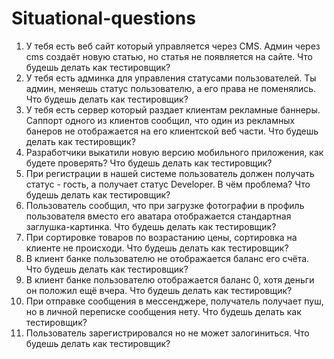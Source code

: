 # Situational-questions

1. У тебя есть веб сайт который управляется через CMS. Админ через cms создаёт новую статью, но статья не появляется на сайте. Что будешь делать как тестировщик?
2. У тебя есть админка для управления статусами пользователей. Ты админ, меняешь статус пользователю, а его права не поменялись. Что будешь делать как тестировщик?
3. У тебя есть сервер который раздает клиентам рекламные баннеры. Саппорт одного из клиентов сообщил, что один из рекламных банеров не отображается на его клиентской веб части. Что будешь делать как тестировщик?
4. Разработчики выкатили новую версию мобильного приложения, как будете проверять? Что будешь делать как тестировщик?
5. При регистрации в нашей системе пользователь должен получать статус - гость, а получает статус Developer. В чём проблема? Что будешь делать как тестировщик?
6. Пользователь сообщил, что при загрузке фотографии в профиль пользователя вместо его аватара отображается стандартная заглушка-картинка. Что будешь делать как тестировщик?
7. При сортировке товаров по возрастанию цены, сортировка на клиенте не происходи. Что будешь делать как тестировщик?
8. В клиент банке пользователю не отображается баланс его счёта. Что будешь делать как тестировщик?
9. В клиент банке пользователю отображается баланс 0, хотя деньги он положил ещё вчера. Что будешь делать как тестировщик?
10. При отправке сообщения в мессенджере, получатель получает пуш, но в личной переписке сообщения нету. Что будешь делать как тестировщик?
11. Пользователь зарегистрировался но не может залогиниться. Что будешь делать как тестировщик?
